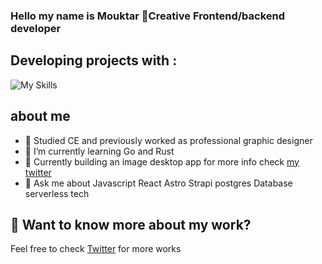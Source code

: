 ### Hello my name is Mouktar 🔮Creative Frontend/backend developer

## Developing projects with : 
![My Skills](https://skills.thijs.gg/icons?i=html,css,js,ts,react,tailwind,nodejs,rust,postgres&theme=dark)

## about me
- 🌟 Studied CE and previously worked as professional graphic designer 
- 🌱 I’m currently learning Go and Rust
- 👯 Currently building an image desktop app for more info check [my twitter](https://twitter.com/mouktardev)
- 💬 Ask me about Javascript React Astro Strapi postgres Database serverless tech 


## 👀 Want to know more about my work?
Feel free to check [Twitter](https://twitter.com/mouktardev) for more works
